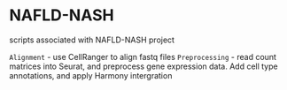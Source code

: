 # NAFLD-NASH
scripts associated with NAFLD-NASH project

`Alignment` - use CellRanger to align fastq files
`Preprocessing` - read count matrices into Seurat, and preprocess gene expression data. Add cell type annotations, and apply Harmony intergration
